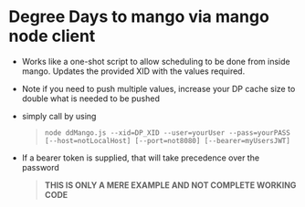 # Degree Days to mango via mango node client

- Works like a one-shot script to allow scheduling to be done from inside mango. Updates the provided XID with the values required.
- Note if you need to push multiple values, increase your DP cache size to double what is needed to be pushed
- simply call by using
    >`node ddMango.js --xid=DP_XID --user=yourUser --pass=yourPASS [--host=notLocalHost] [--port=not8080] [--bearer=myUsersJWT]`
- If a bearer token is supplied, that will take precedence over the password

    > **THIS IS ONLY A MERE EXAMPLE AND NOT COMPLETE WORKING CODE**